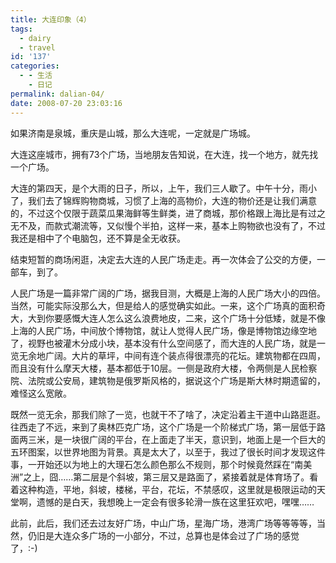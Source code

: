 ```yaml
---
title: 大连印象（4）
tags:
  - dairy
  - travel
id: '137'
categories:
  - - 生活
    - 日记
permalink: dalian-04/
date: 2008-07-20 23:03:16
---
```


如果济南是泉城，重庆是山城，那么大连呢，一定就是广场城。

大连这座城市，拥有73个广场，当地朋友告知说，在大连，找一个地方，就先找一个广场。

大连的第四天，是个大雨的日子，所以，上午，我们三人歇了。中午十分，雨小了，我们去了锦辉购物商城，习惯了上海的高物价，大连的物价还是让我们满意的，不过这个仅限于蔬菜瓜果海鲜等生鲜类，进了商城，那价格跟上海比是有过之无不及，而款式潮流等，又似慢个半拍，这样一来，基本上购物欲也没有了，不过我还是相中了个电脑包，还不算是全无收获。

结束短暂的商场闲逛，决定去大连的人民广场走走。再一次体会了公交的方便，一部车，到了。

人民广场是一篇非常广阔的广场，据我目测，大概是上海的人民广场大小的四倍。当然，可能实际没那么大，但是给人的感觉确实如此。一来，这个广场真的面积奇大，大到你要感慨大连人怎么这么浪费地皮，二来，这个广场十分低矮，就是不像上海的人民广场，中间放个博物馆，就让人觉得人民广场，像是博物馆边缘空地了，视野也被灌木分成小块，基本没有什么空间感了，而大连的人民广场，就是一览无余地广阔。大片的草坪，中间有连个装点得很漂亮的花坛。建筑物都在四周，而且没有什么摩天大楼，基本都低于10层。一侧是政府大楼，令两侧是人民检察院、法院或公安局，建筑物是俄罗斯风格的，据说这个广场是斯大林时期遗留的，难怪这么宽敞。

既然一览无余，那我们除了一览，也就干不了啥了，决定沿着主干道中山路逛逛。往西走了不远，来到了奥林匹克广场，这个广场是一个阶梯式广场，第一层低于路面两三米，是一块很广阔的平台，在上面走了半天，意识到，地面上是一个巨大的五环图案，以世界地图为背景。真是太大了，以至于，我过了很长时间才发现这件事，一开始还以为地上的大理石怎么颜色那么不规则，那个时候竟然踩在“南美洲”之上，囧……第二层是个斜坡，第三层又是路面了，紧接着就是体育场了。看着这种构造，平地，斜坡，楼梯，平台，花坛，不禁感叹，这里就是极限运动的天堂啊，遗憾的是白天，我想晚上一定会有很多轮滑一族在这里狂欢吧，嘿嘿……

此前，此后，我们还去过友好广场，中山广场，星海广场，港湾广场等等等等，当然，仍旧是大连众多广场的一小部分，不过，总算也是体会过了广场的感觉了，:-)